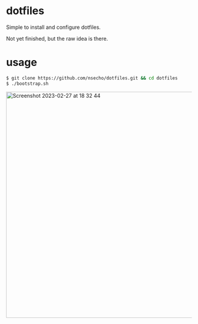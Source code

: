 # dotfiles

Simple to install and configure dotfiles.

Not yet finished, but the raw idea is there.

# usage

```bash
$ git clone https://github.com/nsecho/dotfiles.git && cd dotfiles
$ ./bootstrap.sh

```

<img width="614" alt="Screenshot 2023-02-27 at 18 32 44" src="https://user-images.githubusercontent.com/50464613/221639780-83f0bbd9-5bf9-48e0-aaa8-71ff320c69fa.png">
